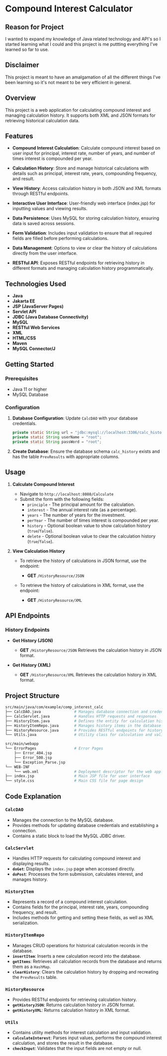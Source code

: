 # Compound Interest Calculator

## Reason for Project

I wanted to expand my knowledge of Java related technology and API's so I started learning what I could and this project is me puttting everything I've learned so far to use.

## Disclaimer

This project is meant to have an amalgamation of all the different things I've been learning so it's not meant to be very efficient in general.  


## Overview

This project is a web application for calculating compound interest and managing calculation history. It supports both XML and JSON formats for retrieving historical calculation data.

## Features

- **Compound Interest Calculation**: Calculate compound interest based on user input for principal, interest rate, number of years, and number of times interest is compounded per year.
  
- **Calculation History**: Store and manage historical calculations with details such as principal, interest rate, years, compounding frequency, and result. 

- **View History**: Access calculation history in both JSON and XML formats through RESTful endpoints.

- **Interactive User Interface**: User-friendly web interface (index.jsp) for inputting values and viewing results.

- **Data Persistence**: Uses MySQL for storing calculation history, ensuring data is saved across sessions.

- **Form Validation**: Includes input validation to ensure that all required fields are filled before performing calculations.

- **Data Management**: Options to view or clear the history of calculations directly from the user interface.

- **RESTful API**: Exposes RESTful endpoints for retrieving history in different formats and managing calculation history programmatically.


## Technologies Used

- **Java**
- **Jakarta EE**
- **JSP (JavaServer Pages)**
- **Servlet API**
- **JDBC (Java Database Connectivity)**
- **MySQL**
- **RESTful Web Services**
- **XML**
- **HTML/CSS**
- **Maven**
- **MySQL Connector/J**

## Getting Started

### Prerequisites

- Java 11 or higher
- MySQL Database

### Configuration

1. **Database Configuration**: Update `CalcDAO` with your database credentials.

   ```java
   private static String url = "jdbc:mysql://localhost:3306/calc_history";
   private static String userName = "root";
   private static String passWord = "root";
   ```

2. **Create Database**: Ensure the database schema `calc_history` exists and has the table `PrevResults` with appropriate columns.


## Usage

1. **Calculate Compound Interest**

   - Navigate to `http://localhost:8080/Calculate`
   - Submit the form with the following fields:
     - `principle` - The principal amount for the calculation.
     - `interest` - The annual interest rate (as a percentage).
     - `years` - The number of years for the investment.
     - `perYear` - The number of times interest is compounded per year.
     - `history` - Optional boolean value to show calculation history (`true`/`false`).
     - `delete` - Optional boolean value to clear the calculation history (`true`/`false`).

2. **View Calculation History**

   - To retrieve the history of calculations in JSON format, use the endpoint:
     - **GET** `/HistoryResource/JSON`
   
   - To retrieve the history of calculations in XML format, use the endpoint:
     - **GET** `/HistoryResource/XML`
    
## API Endpoints

### History Endpoints

- **Get History (JSON)**
  - **GET** `/HistoryResource/JSON`
  Retrieves the calculation history in JSON format.

- **Get History (XML)**
  - **GET** `/HistoryResource/XML`
  Retrieves the calculation history in XML format.
    
## Project Structure

```bash
src/main/java/com/example/comp_interest_calc
├── CalcDAO.java               # Manages database connection and credentials
├── CalcServlet.java           # Handles HTTP requests and responses
├── HistoryItem.java           # Defines the entity for calculation history
├── HistoryItemRepo.java       # Manages history items in the database
├── HistoryResource.java       # Provides RESTful endpoints for history
└── Utils.java                 # Utility class for calculation and validation

src/main/webapp
└── ErrorPages                 # Error Pages
    ├── Error_404.jsp                
    ├── Error_500.jsp
    └── Exception_Parse.jsp
└── WEB-INF
    └── web.xml                # Deployment descriptor for the web application
├── index.jsp                  # Main JSP file for user interface
└── style.css                  # Main CSS file for page design

```

## Code Explanation

### `CalcDAO`

- Manages the connection to the MySQL database.
- Provides methods for updating database credentials and establishing a connection.
- Contains a static block to load the MySQL JDBC driver.

### `CalcServlet`

- Handles HTTP requests for calculating compound interest and displaying results.
- **`doGet`**: Displays the `index.jsp` page when accessed directly.
- **`doPost`**: Processes the form submission, calculates interest, and manages history.

### `HistoryItem`

- Represents a record of a compound interest calculation.
- Contains fields for the principal, interest rate, years, compounding frequency, and result.
- Includes methods for getting and setting these fields, as well as XML serialization.

### `HistoryItemRepo`

- Manages CRUD operations for historical calculation records in the database.
- **`insertItem`**: Inserts a new calculation record into the database.
- **`getItems`**: Retrieves all calculation records from the database and returns them as a `HashMap`.
- **`clearHistory`**: Clears the calculation history by dropping and recreating the `PrevResults` table.

### `HistoryResource`

- Provides RESTful endpoints for retrieving calculation history.
- **`getHistoryJSON`**: Returns calculation history in JSON format.
- **`getHistoryXML`**: Returns calculation history in XML format.

### `Utils`

- Contains utility methods for interest calculation and input validation.
- **`calculateInterest`**: Parses input values, performs the compound interest calculation, and stores the result in the database.
- **`checkInput`**: Validates that the input fields are not empty or null.

